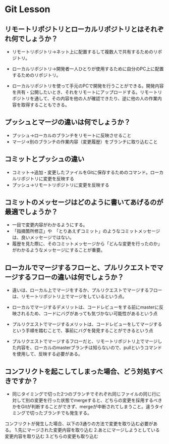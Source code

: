 # Git Lesson

## リモートリポジトリとローカルリポジトリとはそれぞれ何でしょうか？
- リモートリポジトリ→ネット上に配置するして複数人で共有するためのリポジトリ。
- ローカルリポジトリ→開発者一人ひとりが使用するために自分のPC上に配置するためのリポジトリ。

- ローカルリポジトリを使って手元のPCで開発を行うことができる。開発内容を共有・公開したいとき、それをリモートにアップロードする。リモートリポジトリを通して、その内容を他の人が確認できたり、逆に他の人の作業内容を取得することもできる。
## プッシュとマージの違いは何でしょうか？
- プッシュ→ローカルのブランチをリモートに反映させること
- マージ→別のブランチの作業内容（変更履歴）をブランチに取り込むこと

## コミットとプッシュの違い
- コミット→追加・変更したファイルをGitに保存するためのコマンド。ローカルリポジトリに変更を反映する
- プッシュ→リモートリポジトリに変更を反映する

## コミットのメッセージはどのように書いてあげるのが最適でしょうか？
- 一目で変更内容がわかるようにする。
- 「指摘箇所修正」や　「とりあえずコミット」のようなコミットメッセージは、良いメッセージではない。
- 履歴を見た際に、そのコミットメッセージから「どんな変更を行ったのか」がわかるようなメッセージにすることが重要。

## ローカルでマージするフローと、プルリクエストでマージするフローの違いは何でしょうか？
- 違いは、ローカル上でマージをするか、プルリクエストでマージするフローは、リモートリポジトリ上でマージをしているという点。

- ローカルでマージするデメリットは、コードレビューをする前にmasterに反映されるため、コードにバグがあっても気づかない可能性があるという点

- プルリクエストでマージするメリットは、コードレビューをしてマージするという手順を踏むことで、事前にバグを発見することができるという点

- プルリクエストでマージするフローだと、リモートリポジトリ上でマージした内容を、ローカルのmasterブランチは知らないので、pullというコマンドを使用して、反映する必要がある。

## コンフリクトを起こしてしまった場合、どう対処すべきですか？
- 同じタイミングで切った2つのブランチでそれぞれ同じファイルの同じ行に対して別の変更を行った状態でmergeすると、どちらの変更を採用するべきかをGitが判断することができず、mergeが中断されてしまうこと。違うタイミングで切ったブランチでも発生する。

コンフリクトが発生した場合、以下の3通りの方法で変更を取り込む必要がある。
1.先にマージされた変更内容を取り込む
2.あとにマージしようとしている変更内容を取り込む
3.どちらの変更も取り込む


